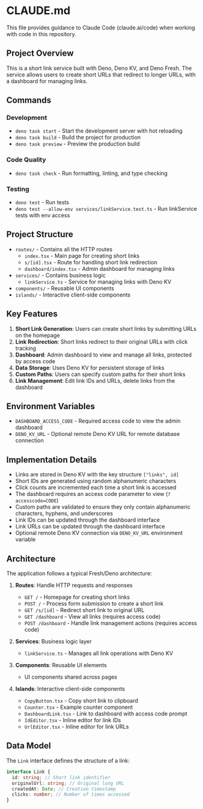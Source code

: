 # CLAUDE.md

This file provides guidance to Claude Code (claude.ai/code) when working with
code in this repository.

## Project Overview

This is a short link service built with Deno, Deno KV, and Deno Fresh. The
service allows users to create short URLs that redirect to longer URLs, with a
dashboard for managing links.

## Commands

### Development

- `deno task start` - Start the development server with hot reloading
- `deno task build` - Build the project for production
- `deno task preview` - Preview the production build

### Code Quality

- `deno task check` - Run formatting, linting, and type checking

### Testing

- `deno test` - Run tests
- `deno test --allow-env services/linkService.test.ts` - Run linkService tests
  with env access

## Project Structure

- `routes/` - Contains all the HTTP routes
  - `index.tsx` - Main page for creating short links
  - `s/[id].tsx` - Route for handling short link redirection
  - `dashboard/index.tsx` - Admin dashboard for managing links
- `services/` - Contains business logic
  - `linkService.ts` - Service for managing links with Deno KV
- `components/` - Reusable UI components
- `islands/` - Interactive client-side components

## Key Features

1. **Short Link Generation**: Users can create short links by submitting URLs on
   the homepage
2. **Link Redirection**: Short links redirect to their original URLs with click
   tracking
3. **Dashboard**: Admin dashboard to view and manage all links, protected by
   access code
4. **Data Storage**: Uses Deno KV for persistent storage of links
5. **Custom Paths**: Users can specify custom paths for their short links
6. **Link Management**: Edit link IDs and URLs, delete links from the dashboard

## Environment Variables

- `DASHBOARD_ACCESS_CODE` - Required access code to view the admin dashboard
- `DENO_KV_URL` - Optional remote Deno KV URL for remote database connection

## Implementation Details

- Links are stored in Deno KV with the key structure `["links", id]`
- Short IDs are generated using random alphanumeric characters
- Click counts are incremented each time a short link is accessed
- The dashboard requires an access code parameter to view (`?accesscode=CODE`)
- Custom paths are validated to ensure they only contain alphanumeric
  characters, hyphens, and underscores
- Link IDs can be updated through the dashboard interface
- Link URLs can be updated through the dashboard interface
- Optional remote Deno KV connection via `DENO_KV_URL` environment variable

## Architecture

The application follows a typical Fresh/Deno architecture:

1. **Routes**: Handle HTTP requests and responses
   - `GET /` - Homepage for creating short links
   - `POST /` - Process form submission to create a short link
   - `GET /s/[id]` - Redirect short link to original URL
   - `GET /dashboard` - View all links (requires access code)
   - `POST /dashboard` - Handle link management actions (requires access code)

2. **Services**: Business logic layer
   - `linkService.ts` - Manages all link operations with Deno KV

3. **Components**: Reusable UI elements
   - UI components shared across pages

4. **Islands**: Interactive client-side components
   - `CopyButton.tsx` - Copy short link to clipboard
   - `Counter.tsx` - Example counter component
   - `DashboardLink.tsx` - Link to dashboard with access code prompt
   - `IdEditor.tsx` - Inline editor for link IDs
   - `UrlEditor.tsx` - Inline editor for link URLs

## Data Model

The `Link` interface defines the structure of a link:

```typescript
interface Link {
  id: string; // Short link identifier
  originalUrl: string; // Original long URL
  createdAt: Date; // Creation timestamp
  clicks: number; // Number of times accessed
}
```
